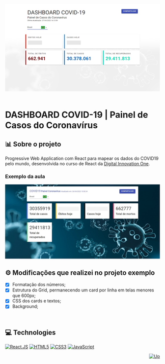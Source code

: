 <div align="center">
  <a href="https://elidianaandrade.github.io/dio-desafio-covid19/">
    <img alt="DASHBOARD COVID-19" src="https://github.com/elidianaandrade/dio-desafio-covid19/blob/main/src/assets/images/covid-screen.jpg?raw=true">
  </a>
</div>
<br>

# DASHBOARD COVID-19 | Painel de Casos do Coronavírus

## 📊 Sobre o projeto
Progressive Web Application com React para mapear os dados do COVID19 pelo mundo, desenvolvida no curso de React da [Digital Innovation One](https://www.dio.me/).

### Exemplo da aula
<div align="left">
    <img alt="COVID-19 Painel" width="600"  src="https://github.com/elidianaandrade/dio-desafio-covid19/blob/main/src/assets/images/covid-screen-exemplo-aula.jpg?raw=true">
</div>

## ⚙ Modificações que realizei no projeto exemplo
- [x] Formatação dos números;
- [x] Estrutura do Grid, permanecendo um card por linha em telas menores que 600px;
- [x] CSS dos cards e textos;
- [x] Background;

<br>

## 💻 Technologies
[![React.JS](https://img.shields.io/badge/React.JS-000?style=for-the-badge&logo=react&logoColor=61dafb)](https://pt-br.reactjs.org/docs/getting-started.html)
[![HTML5](https://img.shields.io/badge/HTML5-000?style=for-the-badge&logo=html5&logoColor=E34F26)](https://developer.mozilla.org/pt-BR/docs/Web/HTML)
[![CSS3](https://img.shields.io/badge/CSS3-000?style=for-the-badge&logo=css3&logoColor=00BFFF)](https://developer.mozilla.org/pt-BR/docs/Web/CSS)
[![JavaScript](https://img.shields.io/badge/JavaScript-000?style=for-the-badge&logo=javascript&logoColor=F7DF1E)](https://developer.mozilla.org/pt-BR/docs/Web/JavaScript)

<div align="right">
  <a href="#top">
    <img alt="Up" height="25" src="https://raw.githubusercontent.com/FortAwesome/Font-Awesome/6.x/svgs/solid/angle-up.svg">
  </a>
</div>
